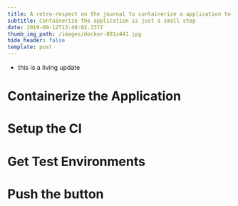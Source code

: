```yaml
---
title: A retro-respect on the journal to containerize a application to production
subtitle: Containerize the application is just a small step
date: 2019-09-12T13:40:02.337Z
thumb_img_path: /images/docker-881x441.jpg
hide_header: false
template: post
---
```

* this is a living update

# Containerize the Application

# Setup the CI

# Get Test Environments

# Push the button
